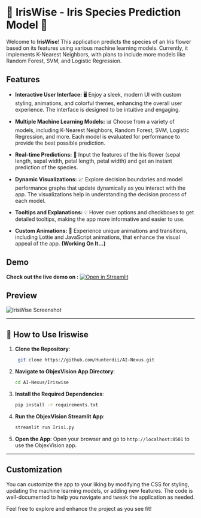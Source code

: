 # 🌼 IrisWise - Iris Species Prediction Model 🌺

Welcome to **IrisWise**! This application predicts the species of an Iris flower based on its features using various machine learning models. Currently, it implements K-Nearest Neighbors, with plans to include more models like Random Forest, SVM, and Logistic Regression.

## Features

- **Interactive User Interface:** 🖥️ Enjoy a sleek, modern UI with custom styling, animations, and colorful themes, enhancing the overall user experience. The interface is designed to be intuitive and engaging.

- **Multiple Machine Learning Models:** 📊 Choose from a variety of models, including K-Nearest Neighbors, Random Forest, SVM, Logistic Regression, and more. Each model is evaluated for performance to provide the best possible prediction.

- **Real-time Predictions:** 🌸 Input the features of the Iris flower (sepal length, sepal width, petal length, petal width) and get an instant prediction of the species.

- **Dynamic Visualizations:** 📈 Explore decision boundaries and model performance graphs that update dynamically as you interact with the app. The visualizations help in understanding the decision process of each model.

- **Tooltips and Explanations:** 💡 Hover over options and checkboxes to get detailed tooltips, making the app more informative and easier to use.

- **Custom Animations:** 🎨 Experience unique animations and transitions, including Lottie and JavaScript animations, that enhance the visual appeal of the app. **(Working On It...)**

## Demo

**Check out the live demo on :** [![Open in Streamlit](https://static.streamlit.io/badges/streamlit_badge_black_white.svg)](https://iriswise.streamlit.app/)

## Preview

![IrisWise Screenshot](https://github.com/user-attachments/assets/c6eb8853-cdbf-490d-808e-321f54aac302)

---

## 🚀 How to Use Iriswise

1. **Clone the Repository**:
   ```bash
    git clone https://github.com/Hunterdii/AI-Nexus.git
   ```

2. **Navigate to ObjexVision App Directory**:
   ```bash
   cd AI-Nexus/Iriswise
   ```

3. **Install the Required Dependencies**:
   ```bash
   pip install -r requirements.txt
   ```

4. **Run the ObjexVision Streamlit App**:
   ```bash
   streamlit run Iris1.py
   ```

5. **Open the App**: Open your browser and go to `http://localhost:8501` to use the ObjexVision app.

---


## Customization

You can customize the app to your liking by modifying the CSS for styling, updating the machine learning models, or adding new features. The code is well-documented to help you navigate and tweak the application as needed.

Feel free to explore and enhance the project as you see fit!
